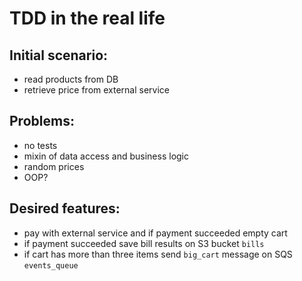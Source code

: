 # TDD in the real life

## Initial scenario:
* read products from DB
* retrieve price from external service

## Problems:
* no tests
* mixin of data access and business logic
* random prices
* OOP?

## Desired features:
* pay with external service and if payment succeeded empty cart
* if payment succeeded save bill results on S3 bucket `bills`
* if cart has more than three items send `big_cart` message on SQS `events_queue`
